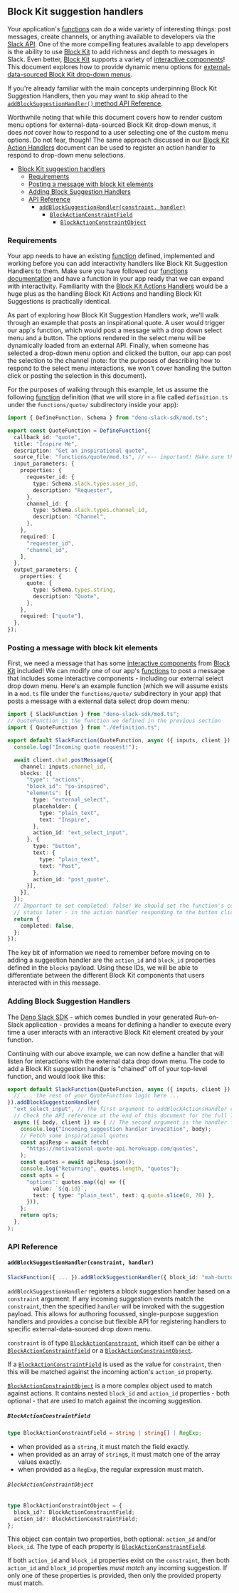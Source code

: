 ## Block Kit suggestion handlers

Your application's [functions][functions] can do a wide variety of interesting
things: post messages, create channels, or anything available to developers via
the [Slack API][api]. One of the more compelling features available to app
developers is the ability to use [Block Kit][block-kit] to add richness and
depth to messages in Slack. Even better, [Block Kit][block-kit] supports a
variety of [interactive components][interactivity]! This document explores how
to provide dynamic menu options for
[external-data-sourced Block Kit drop-down menus](https://api.slack.com/reference/block-kit/block-elements#external_select).

If you're already familiar with the main concepts underpinning Block Kit
Suggestion Handlers, then you may want to skip ahead to the
[`addBlockSuggestionHandler()` method API Reference](#api-reference).

Worthwhile noting that while this document covers how to render custom menu
options for external-data-sourced Block Kit drop-down menus, it does _not_ cover
how to respond to a user selecting one of the custom menu options. Do not fear,
though! The same approach discussed in our
[Block Kit Action Handlers][action-handlers] document can be used to register an
action handler to respond to drop-down menu selections.

- [Block Kit suggestion handlers](#block-kit-suggestion-handlers)
  - [Requirements](#requirements)
  - [Posting a message with block kit elements](#posting-a-message-with-block-kit-elements)
  - [Adding Block Suggestion Handlers](#adding-block-suggestion-handlers)
  - [API Reference](#api-reference)
    - [`addBlockSuggestionHandler(constraint, handler)`](#addblocksuggestionhandlerconstraint-handler)
      - [`BlockActionConstraintField`](#blockactionconstraintfield)
        - [`BlockActionConstraintObject`](#blockactionconstraintobject)

### Requirements

Your app needs to have an existing [function][functions] defined, implemented
and working before you can add interactivity handlers like Block Kit Suggestion
Handlers to them. Make sure you have followed our
[functions documentation][functions] and have a function in your app ready that
we can expand with interactivity. Familiarity with the
[Block Kit Actions Handlers][action-handlers] would be a huge plus as the
handling Block Kit Actions and handling Block Kit Suggestions is practically
identical.

As part of exploring how Block Kit Suggestion Handlers work, we'll walk through
an example that posts an inspirational quote. A user would trigger our app's
function, which would post a message with a drop down select menu and a button.
The options rendered in the select menu will be dynamically loaded from an
external API. Finally, when someone has selected a drop-down menu option and
clicked the button, our app can post the selection to the channel (note: for the
purposes of describing how to respond to the select menu interactions, we won't
cover handling the button click or posting the selection in this document).

For the purposes of walking through this example, let us assume the following
[function][functions] definition (that we will store in a file called
`definition.ts` under the `functions/quote/` subdirectory inside your app):

```typescript
import { DefineFunction, Schema } from "deno-slack-sdk/mod.ts";

export const QuoteFunction = DefineFunction({
  callback_id: "quote",
  title: "Inspire Me",
  description: "Get an inspirational quote",
  source_file: "functions/quote/mod.ts", // <-- important! Make sure this is where the logic for your function - which we will write in the next section - exists.
  input_parameters: {
    properties: {
      requester_id: {
        type: Schema.slack.types.user_id,
        description: "Requester",
      },
      channel_id: {
        type: Schema.slack.types.channel_id,
        description: "Channel",
      },
    },
    required: [
      "requester_id",
      "channel_id",
    ],
  },
  output_parameters: {
    properties: {
      quote: {
        type: Schema.types.string,
        description: "Quote",
      },
    },
    required: ["quote"],
  },
});
```

### Posting a message with block kit elements

First, we need a message that has some [interactive components][interactivity]
from [Block Kit][block-kit] included! We can modify one of our app's
[functions][functions] to post a message that includes some interactive
components - including our external select drop down menu. Here's an example
function (which we will assume exists in a `mod.ts` file under the
`functions/quote/` subdirectory in your app) that posts a message with a
external data select drop down menu:

```typescript
import { SlackFunction } from "deno-slack-sdk/mod.ts";
// QuoteFunction is the function we defined in the previous section
import { QuoteFunction } from "./definition.ts";

export default SlackFunction(QuoteFunction, async ({ inputs, client }) => {
  console.log("Incoming quote request!");

  await client.chat.postMessage({
    channel: inputs.channel_id,
    blocks: [{
      "type": "actions",
      "block_id": "so-inspired",
      "elements": [{
        type: "external_select",
        placeholder: {
          type: "plain_text",
          text: "Inspire",
        },
        action_id: "ext_select_input",
      }, {
        type: "button",
        text: {
          type: "plain_text",
          text: "Post",
        },
        action_id: "post_quote",
      }],
    }],
  });
  // Important to set completed: false! We should set the function's complete
  // status later - in the action handler responding to the button click
  return {
    completed: false,
  };
});
```

The key bit of information we need to remember before moving on to adding a
suggestion handler are the `action_id` and `block_id` properties defined in the
`blocks` payload. Using these IDs, we will be able to differentiate between the
different Block Kit components that users interacted with in this message.

### Adding Block Suggestion Handlers

The [Deno Slack SDK][sdk] - which comes bundled in your generated Run-on-Slack
application - provides a means for defining a handler to execute every time a
user interacts with an interactive Block Kit element created by your function.

Continuing with our above example, we can now define a handler that will listen
for interactions with the external data drop down menu. The code to add a Block
Kit suggestion handler is "chained" off of your top-level function, and would
look like this:

```typescript
export default SlackFunction(QuoteFunction, async ({ inputs, client }) => {
  // ... the rest of your QuoteFunction logic here ...
}).addBlockSuggestionHandler(
  "ext_select_input", // The first argument to addBlockActionsHandler can accept an action_id string, among many other formats!
  // Check the API reference at the end of this document for the full list of supported options
  async ({ body, client }) => { // The second argument is the handler function itself
    console.log("Incoming suggestion handler invocation", body);
    // Fetch some inspirational quotes
    const apiResp = await fetch(
      "https://motivational-quote-api.herokuapp.com/quotes",
    );
    const quotes = await apiResp.json();
    console.log("Returning", quotes.length, "quotes");
    const opts = {
      "options": quotes.map((q) => ({
        value: `${q.id}`,
        text: { type: "plain_text", text: q.quote.slice(0, 70) },
      })),
    };
    return opts;
  },
);
```

### API Reference

#### `addBlockSuggestionHandler(constraint, handler)`

```typescript
SlackFunction({ ... }).addBlockSuggestionHandler({ block_id: "mah-buttons", action_id: "approve_request"}, async (ctx) => { ... });
```

`addBlockSuggestionHandler` registers a block suggestion handler based on a
`constraint` argument. If any incoming suggestion events match the `constraint`,
then the specified `handler` will be invoked with the suggestion payload. This
allows for authoring focussed, single-purpose suggestion handlers and provides a
concise but flexible API for registering handlers to specific
external-data-sourced drop down menu.

`constraint` is of type [`BlockActionConstraint`][constraint], which itself can
be either a [`BlockActionConstraintField`](#blockactionconstraintfield) or a
[`BlockActionConstraintObject`](#blockactionconstraintobject).

If a [`BlockActionConstraintField`](#blockactionconstraintfield) is used as the
value for `constraint`, then this will be matched against the incoming action's
`action_id` property.

[`BlockActionConstraintObject`](#blockactionconstraintobject) is a more complex
object used to match against actions. It contains nested `block_id` and
`action_id` properties - both optional - that are used to match against the
incoming suggestion.

##### `BlockActionConstraintField`

```typescript
type BlockActionConstraintField = string | string[] | RegExp;
```

- when provided as a `string`, it must match the field exactly.
- when provided as an array of `string`s, it must match one of the array values
  exactly.
- when provided as a `RegExp`, the regular expression must match.

###### `BlockActionConstraintObject`

```typescript
type BlockActionConstraintObject = {
  block_id?: BlockActionConstraintField;
  action_id?: BlockActionConstraintField;
};
```

This object can contain two properties, both optional: `action_id` and/or
`block_id`. The type of each property is
[`BlockActionConstraintField`](#blockactionconstraintfield).

If both `action_id` and `block_id` properties exist on the `constraint`, then
both `action_id` and `block_id` properties _must match_ any incoming suggestion.
If only one of these properties is provided, then only the provided property
must match.

[functions]: ./functions.md
[action-handlers]: ./functions-action-handlers.md
[api]: https://api.slack.com/methods
[block-kit]: https://api.slack.com/block-kit
[interactivity]: https://api.slack.com/block-kit/interactivity
[sdk]: https://github.com/slackapi/deno-slack-sdk
[constraint]: ../src/functions/routers/types.ts#L53-L62
